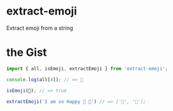 # extract-emoji
Extract emoji from a string

# the Gist

```js
import { all, isEmoji, extractEmoji } from 'extract-emoji';

console.log(all[4]); // => 🙂

isEmoji(🙂); // => true

extractEmoji('I am so Happy 🙂 🙂') // => ['🙂', '🙂'];
```
